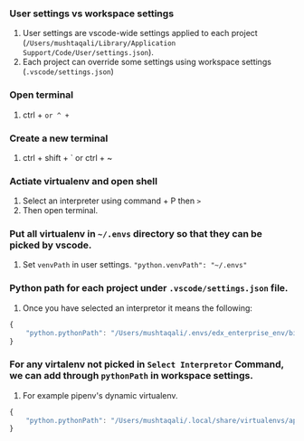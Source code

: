 ### User settings vs workspace settings
1. User settings are vscode-wide settings applied to each project (`/Users/mushtaqali/Library/Application Support/Code/User/settings.json`).
2. Each project can override some settings using workspace settings (`.vscode/settings.json`)   

### Open terminal
1. ctrl + ` or ^ + `

### Create a new terminal
1. ctrl + shift + ` or ctrl + ~

### Actiate virtualenv and open shell
1. Select an interpreter using command + P then `>`
2. Then open terminal.

### Put all virtualenv in `~/.envs` directory so that they can be picked by vscode.
1. Set `venvPath` in user settings.
`"python.venvPath": "~/.envs"`

### Python path for each project under `.vscode/settings.json` file.
1. Once you have selected an interpretor it means the following:
```javascript
{
    "python.pythonPath": "/Users/mushtaqali/.envs/edx_enterprise_env/bin/python"
}
```

### For any virtalenv not picked in `Select Interpretor` Command, we can add through `pythonPath` in workspace settings.   
1. For example pipenv's dynamic virtualenv.
```javascript
{
    "python.pythonPath": "/Users/mushtaqali/.local/share/virtualenvs/app-nfj3kebl/bin/python3"
}
```
